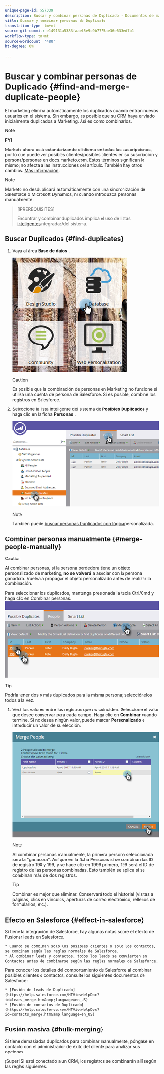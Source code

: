 ```yaml
---
unique-page-id: 557339
description: Buscar y combinar personas de Duplicado - Documentos de marketing - Documentación del producto
title: Buscar y combinar personas de Duplicado
translation-type: tm+mt
source-git-commit: e149133a5383faaef5e9c9b7775ae36e633ed7b1
workflow-type: tm+mt
source-wordcount: '480'
ht-degree: 0%

---
```



# Buscar y combinar personas de Duplicado {#find-and-merge-duplicate-people}

El marketing elimina automáticamente los duplicados cuando entran nuevos usuarios en el sistema. Sin embargo, es posible que su CRM haya enviado inicialmente duplicados a Marketing. Así es como combinarlos.

>[!NOTE]
>
>**FYI**
>
>Marketo ahora está estandarizando el idioma en todas las suscripciones, por lo que puede ver posibles clientes/posibles clientes en su suscripción y persona/personas en docs.marketo.com. Estos términos significan lo mismo; no afecta a las instrucciones del artículo. También hay otros cambios. [Más información](http://docs.marketo.com/display/DOCS/Updates+to+Marketo+Terminology).

>[!NOTE]
>
>Marketo no desduplicará automáticamente con una sincronización de Salesforce o Microsoft Dynamics, ni cuando introduzca personas manualmente.

>[!PREREQUISITES]
>
>Encontrar y combinar duplicados implica el uso de listas [inteligentes](../../../../product-docs/core-marketo-concepts/smart-lists-and-static-lists/using-smart-lists/use-built-in-system-smart-lists.md)integradas/del sistema.

## Buscar Duplicados {#find-duplicates}

1. Vaya al área **Base de datos** .

   ![](assets/db.png)

   >[!CAUTION]
   >
   >Es posible que la combinación de personas en Marketing no funcione si utiliza una cuenta de persona de Salesforce. Si es posible, combine los registros en Salesforce.

1. Seleccione la lista inteligente del sistema de **Posibles** **Duplicados** y haga clic en la ficha **Personas** .

   ![](assets/two.png)

   >[!NOTE]
   >
   >También puede [buscar personas Duplicados con lógica](find-duplicate-people-with-custom-logic.md)personalizada.

## Combinar personas manualmente {#merge-people-manually}

>[!CAUTION]
>
>Al combinar personas, si la persona perdedora tiene un objeto personalizado de marketing, **no se volverá** a asociar con la persona ganadora. Vuelva a propagar el objeto personalizado antes de realizar la combinación.

Para seleccionar los duplicados, mantenga presionada la tecla Ctrl/Cmd y haga clic en Combinar personas.
![](assets/three.png)

>[!TIP]
>
>Podría tener dos o más duplicados para la misma persona; selecciónelos todos a la vez.

1. Verá los valores entre los registros que *no* coinciden. Seleccione el valor que desee conservar para cada campo. Haga clic en **Combinar** cuando termine. Si no desea ningún valor, puede marcar **Personalizado** e introducir un valor de su elección.

   ![](assets/four.png)

   >[!NOTE]
   >
   >Al combinar personas manualmente, la primera persona seleccionada será la &quot;ganadora&quot;. Así que en la ficha Personas si se combinan los ID de registro 198 y 199, y se hace clic en 1999 primero, 199 será el ID de registro de las personas combinadas. Esto también se aplica si se combinan más de dos registros.

   >[!TIP]
   >
   >Combinar es mejor que eliminar. Conservará todo el historial (visitas a páginas, clics en vínculos, aperturas de correo electrónico, rellenos de formularios, etc.).

## Efecto en Salesforce {#effect-in-salesforce}

Si tiene la integración de Salesforce, hay algunas notas sobre el efecto de Fusionar leads en Salesforce.

    * Cuando se combinan solo los posibles clientes o solo los contactos, se combinan según las reglas normales de Salesforce.
    * Al combinar leads y contactos, todos los leads se convierten en Contactos antes de combinarse según las reglas normales de Salesforce.

Para conocer los detalles del comportamiento de Salesforce al combinar posibles clientes o contactos, consulte los siguientes documentos de Salesforce:

    * [Fusión de leads de Duplicado](https://help.salesforce.com/HTViewHelpDoc?id=leads_merge.htm&amp;language=en_US)
    * [Fusión de contactos de Duplicado](https://help.salesforce.com/HTViewHelpDoc?id=contacts_merge.htm&amp;language=en_US)

## Fusión masiva {#bulk-merging}

Si tiene demasiados duplicados para combinar manualmente, póngase en contacto con el administrador de éxito del cliente para analizar sus opciones.

¡Super! Si está conectado a un CRM, los registros se combinarán allí según las reglas siguientes.